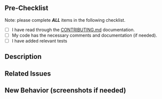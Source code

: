 ## Pre-Checklist

Note: please complete **_ALL_** items in the following checklist.

- [ ] I have read through the [CONTRIBUTING.md](https://github.com/devstream-io/devstream/blob/main/docs/contribute.md) documentation.
- [ ] My code has the necessary comments and documentation (if needed).
- [ ] I have added relevant tests

## Description
<!--
Describe what this PR does and what problems it tries to solve in a few sentences.
-->

## Related Issues
<!--
Will this PR close any open issues? If yes, would you please mention the issue(s) here?
-->

## New Behavior (screenshots if needed)
<!--
Describe the newly updated behavior, if relevant.
-->
